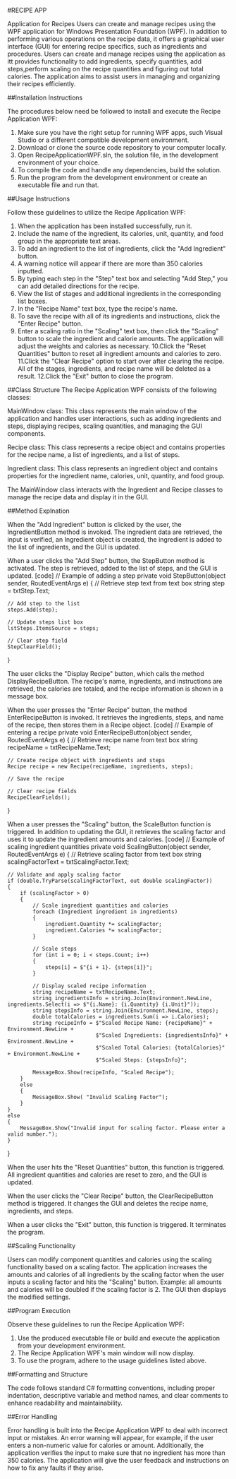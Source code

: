 #RECIPE APP

Application for Recipes Users can create and manage recipes using the WPF application for Windows Presentation Foundation (WPF). In addition to performing various operations on the recipe data, 
it offers a graphical user interface (GUI) for entering recipe specifics, such as ingredients and procedures.
Users can create and manage recipes using the application as itt provides functionality to add ingredients, specify quantities, add steps,perform scaling on the recipe quantities and figuring out total calories. 
The application aims to assist users in managing and organizing their recipes efficiently.


##Installation Instructions

The procedures below need be followed to install and execute the Recipe Application WPF:

1. Make sure you have the right setup for running WPF apps, 
such Visual Studio or a different compatible development environment.
2. Download or clone the source code repository to your computer locally.
3. Open RecipeApplicationWPF.sln, the solution file, in the development environment of your choice.
4. To compile the code and handle any dependencies, build the solution.
5. Run the program from the development environment or create an executable file and run that.



##Usage Instructions

Follow these guidelines to utilize the Recipe Application WPF:

1. When the application has been installed successfully, run it.
2. Include the name of the ingredient, its calories, unit, quantity, and food group in the 
appropriate text areas.
3. To add an ingredient to the list of ingredients, click the "Add Ingredient" button.
4. A warning notice will appear if there are more than 350 calories inputted.
5. By typing each step in the "Step" text box and selecting "Add Step," you can add detailed directions for the recipe.
6. View the list of stages and additional ingredients in the corresponding list boxes.
7. In the "Recipe Name" text box, type the recipe's name.
8. To save the recipe with all of its ingredients and instructions, click the "Enter Recipe" button.
9. Enter a scaling ratio in the "Scaling" text box, then click the "Scaling" button to scale the 
ingredient and calorie amounts. The application will adjust the weights and calories as necessary.
10.Click the "Reset Quantities" button to reset all ingredient amounts and calories to zero.
11.Click the "Clear Recipe" option to start over after clearing the recipe. 
All of the stages, ingredients, and recipe name will be deleted as a result.
12.Click the "Exit" button to close the program.


##Class Structure
The Recipe Application WPF consists of the following classes:

MainWindow class: This class represents the main window of the application and handles user interactions,
such as adding ingredients and steps, displaying recipes, scaling quantities, and managing the GUI components.

Recipe class: This class represents a recipe object and contains properties for the recipe name, 
a list of ingredients, and a list of steps.

Ingredient class: This class represents an ingredient object and contains properties for the ingredient name, 
calories, unit, quantity, and food group.

The MainWindow class interacts with the Ingredient and Recipe classes to manage the recipe data and display it in the GUI.


##Method Explnation

When the "Add Ingredient" button is clicked by the user, the IngredientButton method is invoked. 
The ingredient data are retrieved, the input is verified, an Ingredient object is created, the ingredient is added to the list of ingredients, and the GUI is updated.

When a user clicks the "Add Step" button, the StepButton method is activated. 
The step is retrieved, added to the list of steps, and the GUI is updated.
[code]
// Example of adding a step
private void StepButton(object sender, RoutedEventArgs e)
{
    // Retrieve step text from text box
    string step = txtStep.Text;
    
    // Add step to the list
    steps.Add(step);
    
    // Update steps list box
    lstSteps.ItemsSource = steps;
    
    // Clear step field
    StepClearField();
}


The user clicks the "Display Recipe" button, which calls the method DisplayRecipeButton. 
The recipe's name, ingredients, and instructions are retrieved, the calories are totaled, and the recipe information is shown in a message box.

When the user presses the "Enter Recipe" button, the method EnterRecipeButton is invoked. 
It retrieves the ingredients, steps, and name of the recipe, then stores them in a Recipe object.
[code]
// Example of entering a recipe
private void EnterRecipeButton(object sender, RoutedEventArgs e)
{
    // Retrieve recipe name from text box
    string recipeName = txtRecipeName.Text;
    
    // Create recipe object with ingredients and steps
    Recipe recipe = new Recipe(recipeName, ingredients, steps);
    
    // Save the recipe
    
    // Clear recipe fields
    RecipeClearFields();
}


When a user presses the "Scaling" button, the ScaleButton function is triggered. 
In addition to updating the GUI, it retrieves the scaling factor and uses it to update the ingredient amounts and calories.
[code]
// Example of scaling ingredient quantities
private void ScalingButton(object sender, RoutedEventArgs e)
{
    // Retrieve scaling factor from text box
    string scalingFactorText = txtScalingFactor.Text;
    
    // Validate and apply scaling factor
    if (double.TryParse(scalingFactorText, out double scalingFactor))
    {
        if (scalingFactor > 0)
        {
            // Scale ingredient quantities and calories
            foreach (Ingredient ingredient in ingredients)
            {
                ingredient.Quantity *= scalingFactor;
                ingredient.Calories *= scalingFactor;
            }
            
            // Scale steps
            for (int i = 0; i < steps.Count; i++)
            {
                steps[i] = $"{i + 1}. {steps[i]}";
            }
            
            // Display scaled recipe information
            string recipeName = txtRecipeName.Text;
            string ingredientsInfo = string.Join(Environment.NewLine, ingredients.Select(i => $"{i.Name}: {i.Quantity} {i.Unit}"));
            string stepsInfo = string.Join(Environment.NewLine, steps);
            double totalCalories = ingredients.Sum(i => i.Calories);
            string recipeInfo = $"Scaled Recipe Name: {recipeName}" + Environment.NewLine +
                                $"Scaled Ingredients: {ingredientsInfo}" + Environment.NewLine +
                                $"Scaled Total Calories: {totalCalories}" + Environment.NewLine +
                                $"Scaled Steps: {stepsInfo}";
                                
            MessageBox.Show(recipeInfo, "Scaled Recipe");
        }
        else
        {
            MessageBox.Show( "Invalid Scaling Factor");
        }
    }
    else
    {
        MessageBox.Show("Invalid input for scaling factor. Please enter a valid number.");
    }
}


When the user hits the "Reset Quantities" button, this function is triggered. 
All ingredient quantities and calories are reset to zero, and the GUI is updated.

When the user clicks the "Clear Recipe" button, the ClearRecipeButton method is triggered. 
It changes the GUI and deletes the recipe name, ingredients, and steps.

When a user clicks the "Exit" button, this function is triggered. It terminates the program.


##Scaling Functionality

Users can modify component quantities and calories using the scaling functionality based on a scaling factor. 
The application increases the amounts and calories of all ingredients by the scaling factor when the user inputs a scaling factor and hits the "Scaling" button. 
Example: all amounts and calories will be doubled if the scaling factor is 2. 
The GUI then displays the modified settings.

##Program Execution

Observe these guidelines to run the Recipe Application WPF:

1. Use the produced executable file or build and execute the application from your development environment.
2. The Recipe Application WPF's main window will now display.
3. To use the program, adhere to the usage guidelines listed above.


##Formatting and Structure

The code follows standard C# formatting conventions, including proper indentation, descriptive variable and method names, and clear comments to 
enhance readability and maintainability.


##Error Handling

Error handling is built into the Recipe Application WPF to deal with incorrect input or mistakes.
An error warning will appear, for example, if the user enters a non-numeric value for calories or amount. 
Additionally, the application verifies the input to make sure that no ingredient has more than 350 calories. 
The application will give the user feedback and instructions on how to fix any faults if they arise.
